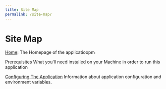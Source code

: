```yaml
---
title: Site Map
permalink: /site-map/
---
```

# Site Map 

[Home](index.md): The Homepage of the applicatioopm

[Prerequisites](prerequisites.md) What you'll need installed on your Machine in order to run this application

[Configuring The Application](configuring_the_application.md)
Information about application configuration and environment variables.